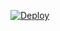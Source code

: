 [![Deploy](https://www.herokucdn.com/deploy/button.svg)](https://heroku.com/deploy?template=https://github.com/pepek1s/heroku-miner)
